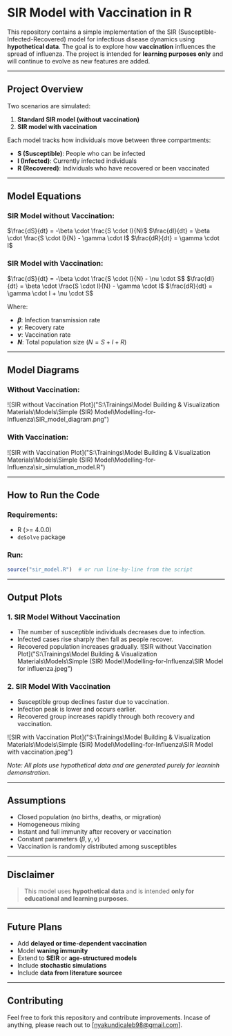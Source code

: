 # SIR Model with Vaccination in R

This repository contains a simple implementation of the SIR (Susceptible-Infected-Recovered) model for infectious disease dynamics using **hypothetical data**. 
The goal is to explore how **vaccination** influences the spread of influenza. 
The project is intended for **learning purposes only** and will continue to evolve as new features are added.

---

## Project Overview

Two scenarios are simulated:

1. **Standard SIR model (without vaccination)**
2. **SIR model with vaccination**

Each model tracks how individuals move between three compartments:

* **S (Susceptible)**: People who can be infected
* **I (Infected)**: Currently infected individuals
* **R (Recovered)**: Individuals who have recovered or been vaccinated

---

## Model Equations

### SIR Model without Vaccination:

$\frac{dS}{dt} = -\beta \cdot \frac{S \cdot I}{N}$
$\frac{dI}{dt} = \beta \cdot \frac{S \cdot I}{N} - \gamma \cdot I$
$\frac{dR}{dt} = \gamma \cdot I$

### SIR Model with Vaccination:

$\frac{dS}{dt} = -\beta \cdot \frac{S \cdot I}{N} - \nu \cdot S$
$\frac{dI}{dt} = \beta \cdot \frac{S \cdot I}{N} - \gamma \cdot I$
$\frac{dR}{dt} = \gamma \cdot I + \nu \cdot S$

Where:

* **$\beta$**: Infection transmission rate
* **$\gamma$**: Recovery rate
* **$\nu$**: Vaccination rate
* **$N$**: Total population size ($N = S + I + R$)

---

## Model Diagrams

### Without Vaccination:

![SIR without Vaccination Plot]("S:\Trainings\Model Building & Visualization Materials\Models\Simple (SIR) Model\Modelling-for-Influenza\SIR_model_diagram.png")

### With Vaccination:

![SIR with Vaccination Plot]("S:\Trainings\Model Building & Visualization Materials\Models\Simple (SIR) Model\Modelling-for-Influenza\sir_simulation_model.R")

---

## How to Run the Code

### Requirements:

* R (>= 4.0.0)
* `deSolve` package


### Run:

```r
source("sir_model.R")  # or run line-by-line from the script
```

---

## Output Plots

### 1. SIR Model Without Vaccination

* The number of susceptible individuals decreases due to infection.
* Infected cases rise sharply then fall as people recover.
* Recovered population increases gradually.
![SIR without Vaccination Plot]("S:\Trainings\Model Building & Visualization Materials\Models\Simple (SIR) Model\Modelling-for-Influenza\SIR Model for influenza.jpeg")


### 2. SIR Model With Vaccination

* Susceptible group declines faster due to vaccination.
* Infection peak is lower and occurs earlier.
* Recovered group increases rapidly through both recovery and vaccination.

![SIR with Vaccination Plot]("S:\Trainings\Model Building & Visualization Materials\Models\Simple (SIR) Model\Modelling-for-Influenza\SIR Model with vaccination.jpeg")

*Note: All plots use hypothetical data and are generated purely for learninh demonstration.*

---

## Assumptions

* Closed population (no births, deaths, or migration)
* Homogeneous mixing
* Instant and full immunity after recovery or vaccination
* Constant parameters ($\beta, \gamma, \nu$)
* Vaccination is randomly distributed among susceptibles

---

## Disclaimer

> This model uses **hypothetical data** and is intended **only for educational and learning purposes**. 

---

## Future Plans

* Add **delayed or time-dependent vaccination**
* Model **waning immunity**
* Extend to **SEIR** or **age-structured models**
* Include **stochastic simulations**
* Include **data from literature sourcee** 

---

## Contributing

Feel free to fork this repository and contribute improvements. Incase of anything, please reach out to  \[[nyakundicaleb98@gmail.com](mailto:nyakundicaleb98@gmail.com)].
